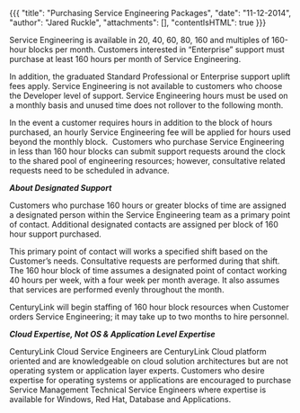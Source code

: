 {{{
  "title": "Purchasing Service Engineering Packages",
  "date": "11-12-2014",
  "author": "Jared Ruckle",
  "attachments": [],
  "contentIsHTML": true
}}}

<p>Service Engineering is available in 20, 40, 60, 80, 160 and multiples of 160-hour blocks per month. Customers interested in “Enterprise” support must purchase at least 160 hours per month of Service Engineering.</p>
<p>In addition, the graduated Standard Professional or Enterprise support uplift fees apply. Service Engineering is not available to customers who choose the Developer level of support. Service Engineering hours must be used on a monthly basis and
  unused time does not rollover to the following month.</p>
<p>In the event a customer requires hours in addition to the block of hours purchased, an hourly Service Engineering fee will be applied for hours used beyond the monthly block.  Customers who purchase Service Engineering in less than 160 hour blocks can
  submit support requests around the clock to the shared pool of engineering resources; however, consultative related requests need to be scheduled in advance.</p>
<p><strong><em>About Designated Support</em></strong>
</p>
<p>Customers who purchase 160 hours or greater blocks of time are assigned a designated person within the Service Engineering team as a primary point of contact. Additional designated contacts are assigned per block of 160 hour support purchased.</p>
<p>This primary point of contact will works a specified shift based on the Customer’s needs. Consultative requests are performed during that shift. The 160 hour block of time assumes a designated point of contact working 40 hours per week, with a four week
  per month average. It also assumes that services are performed evenly throughout the month.</p>
<p>CenturyLink will begin staffing of 160 hour block resources when Customer orders Service Engineering; it may take up to two months to hire personnel.</p>
<p><strong><em>Cloud Expertise, Not OS &amp; Application Level Expertise</em></strong>
</p>
<p>CenturyLink Cloud Service Engineers are CenturyLink Cloud platform oriented and are knowledgeable on cloud solution architectures but are not operating system or application layer experts. Customers who desire expertise for operating systems or applications
  are encouraged to purchase Service Management Technical Service Engineers where expertise is available for Windows, Red Hat, Database and Applications.</p>